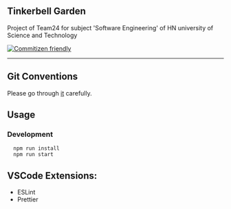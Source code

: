 ## Tinkerbell Garden
<p align="left">Project of Team24 for subject 'Software Engineering' of HN university of Science and Technology</p>
</div>

[![Commitizen friendly](https://img.shields.io/badge/commitizen-friendly-brightgreen.svg)](http://commitizen.github.io/cz-cli/)

---

## Git Conventions

Please go through [it](https://docs.google.com/document/d/1QnqfDwXZ7QyC6HHMwNRyLfyxk5uKHF0CFY1XsPUJBCs/edit?usp=sharing) carefully.

## Usage

### Development

```
  npm run install
  npm run start
```

## VSCode Extensions:

- ESLint
- Prettier
